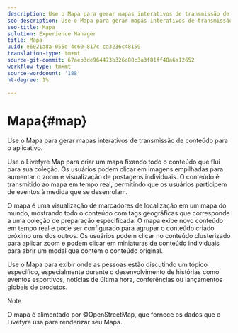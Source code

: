 ```yaml
---
description: Use o Mapa para gerar mapas interativos de transmissão de conteúdo para o aplicativo.
seo-description: Use o Mapa para gerar mapas interativos de transmissão de conteúdo para o aplicativo.
seo-title: Mapa
solution: Experience Manager
title: Mapa
uuid: e6021a8a-055d-4c60-817c-ca3236c48159
translation-type: tm+mt
source-git-commit: 67aeb3de964473b326c88c3a3f81ff48a6a12652
workflow-type: tm+mt
source-wordcount: '188'
ht-degree: 1%

---
```



# Mapa{#map}

Use o Mapa para gerar mapas interativos de transmissão de conteúdo para o aplicativo.

Use o Livefyre Map para criar um mapa fixando todo o conteúdo que flui para sua coleção. Os usuários podem clicar em imagens empilhadas para aumentar o zoom e visualização de postagens individuais. O conteúdo é transmitido ao mapa em tempo real, permitindo que os usuários participem de eventos à medida que se desenrolam.

O mapa é uma visualização de marcadores de localização em um mapa do mundo, mostrando todo o conteúdo com tags geográficas que corresponde a uma coleção de preparação especificada. O mapa exibe novo conteúdo em tempo real e pode ser configurado para agrupar o conteúdo criado próximo uns dos outros. Os usuários podem clicar no conteúdo clusterizado para aplicar zoom e podem clicar em miniaturas de conteúdo individuais para abrir um modal que contém o conteúdo original.

Use o Mapa para exibir onde as pessoas estão discutindo um tópico específico, especialmente durante o desenvolvimento de histórias como eventos esportivos, notícias de última hora, conferências ou lançamentos globais de produtos.

>[!NOTE]
>
>O mapa é alimentado por ©OpenStreetMap, que fornece os dados que o Livefyre usa para renderizar seu Mapa.

